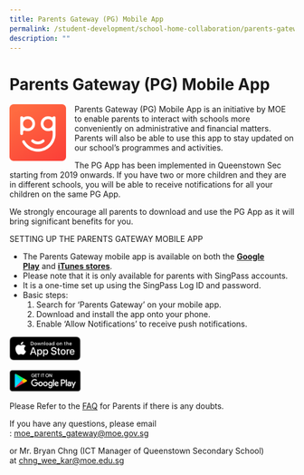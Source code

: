 ```yaml
---
title: Parents Gateway (PG) Mobile App
permalink: /student-development/school-home-collaboration/parents-gateway-pg-mobile-app/
description: ""
---
```

Parents Gateway (PG) Mobile App
===============================

<img src="/images/Parents/PG_Icon.png" style="width:100px;height:100px;margin-right:15px;" align = "left">


Parents Gateway (PG) Mobile App is an initiative by MOE to enable parents to interact with schools more conveniently on administrative and financial matters. Parents will also be able to use this app to stay updated on our school’s programmes and activities.

The PG App has been implemented in Queenstown Sec starting from 2019 onwards. If you have two or more children and they are in different schools, you will be able to receive notifications for all your children on the same PG App.

We strongly encourage all parents to download and use the PG App as it will bring significant benefits for you.

SETTING UP THE PARENTS GATEWAY MOBILE APP

*   The Parents Gateway mobile app is available on both the [**Google Play**](https://play.google.com/store/apps/details?id=com.moe.pgp) and [**iTunes stores**](https://apps.apple.com/sg/app/parents-gateway/id1267198708).
*   Please note that it is only available for parents with SingPass accounts.
*   It is a one-time set up using the SingPass Log ID and password.
*   Basic steps:
    1.  Search for ‘Parents Gateway’ on your mobile app.
    2.  Download and install the app onto your phone.
    3.  Enable ‘Allow Notifications’ to receive push notifications.

<p><a href="https://apps.apple.com/sg/app/parents-gateway/id1267198708">
<img src="/images/Parents/App%20Store.png"  
     style="width:25%">
</a></p>



<p><a href="https://play.google.com/store/apps/details?id=com.moe.pgp">
<img src="/images/Parents/Google%20Play.png"  
     style="width:25%">
</a></p>


Please Refer to the [FAQ](/files/FAQ-for-Parent-Gateway.pdf) for Parents if there is any doubts.

If you have any questions, please email : [moe\_parents\_gateway@moe.gov.sg](mailto:moe_parents_gateway@moe.gov.sg?Subject=Enquiry%20on%20Parents%20Gateway)

or Mr. Bryan Chng (ICT Manager of Queenstown Secondary School) at [chng\_wee\_kar@moe.edu.sg](mailto:chng_wee_kar@moe.edu.sg)